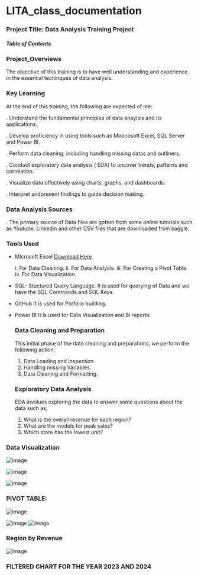 # LITA_class_documentation

### Project Title: Data Analysis Training Project

##### Table of Contents

### Project_Overviews
The objective of this training is to have well understanding and experience in the essential techinques of data analysis. 


### Key Learning

At the end of this training, the following are expected of me:

. Understand the fundamental principles of data anaylsis and its applications.

. Develop proficiency in using tools  such as Mirocosoft Excel, SQL Server and Power BI.

. Perform data cleaning, including handling missing datas and outliners.

. Conduct exploratory data analysis ( EDA) to uncover trends, patterns and correlation.

. Visualize data effectively using charts, graphs, and dashboards.

. Interpret andpresent findings to guide decision making. 


### Data Analysis Sources


. The primary source of Data files are gotten from some online tutorials such as Youtube, Linkedin and other CSV files that are downloaded from kaggle.


### Tools Used


- Microsoft Excel [Download Here](https://www.microsoft.com)

    i. For Data Cleaning.
   ii. For Data Analysis.
   iii. For Creating a Pivot Table.
    iv. For Data Visualization.

- SQL- Stuctured Query Language. It is used for querying of Data and we have the SQL Commands and SQL Keys.

- GitHub It is used for Porfolio building.

- Power BI It is used for Data Visualization and BI reports.

  ### Data Cleaning and Preparation

  This initial phase of the data cleaning and preparations, we perform the following action;

    1. Data Loading and Inspection.
    2. Handling missing Variables.
    3. Data Cleaning and Formatting.
       

  ### Exploratory Data Analysis

  EDA involues exploring the data to answer some questions about the data such as;

    1. What is the overall revenue for each region?
    2. What are the models for peak sales?
    3. Which store has the lowest unit?
 
### Data Visualization
![image](https://github.com/user-attachments/assets/6b8420fe-9d47-4840-b87e-cf6f9fb069b9)

![image](https://github.com/user-attachments/assets/6a892577-2e0c-4de4-9fbd-3a94b9cf69f5) 

![image](https://github.com/user-attachments/assets/6ecaa29f-303a-4362-a4f2-060756694fc9)


 ### PIVOT TABLE:
 ![image](https://github.com/user-attachments/assets/9d1501a5-a451-49d0-80b2-04025f4cca25)

 ![image](https://github.com/user-attachments/assets/686c6b8a-9c9f-4882-9fa7-04387fac7cc4)
![image](https://github.com/user-attachments/assets/28a1cc9c-652e-4c56-bf8a-59c5e078225e)


   ### Region by Revenue
![image](https://github.com/user-attachments/assets/b0eca7b8-6f9c-415a-8f34-9fa9450ce24f)
   ### FILTERED CHART FOR THE YEAR 2023 AND 2024













  














  
    

